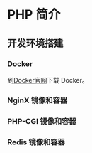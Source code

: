 # PHP 简介

## 开发环境搭建

### Docker

到[Docker官网](https://www.docker.com)下载 Docker。

### NginX 镜像和容器

### PHP-CGI 镜像和容器

### Redis 镜像和容器
